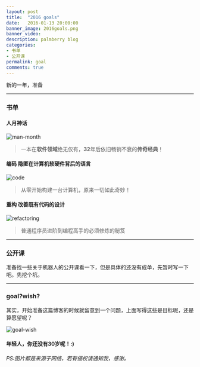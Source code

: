 ```yaml
---
layout: post
title:  "2016 goals"
date:   2016-01-13 20:00:00
banner_image: 2016goals.png
banner_video:
description: palmberry blog
categories:
- 书单
- 公开课
permalink: goal
comments: true
---
```


新的一年，准备

---

### 书单

#### 人月神话

![man-month](http://7throbot.com/assets/images/goal/man-month.png)

>一本在**软件领域**绝无仅有，**32**年后依旧畅销不衰的**传奇经典**！

#### 编码 隐匿在计算机软硬件背后的语言

![code](http://7throbot.com/assets/images/goal/code.jpg)

> 从零开始构建一台计算机，原来一切如此奇妙！

#### 重构 改善既有代码的设计

![refactoring](http://7throbot.com/assets/images/goal/refactoring.jpg)

> 普通程序员进阶到编程高手的必须修炼的秘笈

---

### 公开课

准备找一些关于机器人的公开课看一下，但是具体的还没有成单，先暂时写一下吧。先挖个坑。

---

### goal?wish?

其实，开始准备这篇博客的时候就留意到一个问题，上面写得这些是目标呢，还是算愿望呢？


![goal-wish](http://7throbot.com/assets/images/goal/goal-wish.png)


#### 年轻人，你还没有30岁呢！:)



*PS:图片都是来源于网络，若有侵权请通知我，感谢。*
